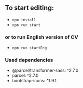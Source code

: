 ## To start editing:
* ``` npm install ```
* ``` npm run start ```
### or to run English version of CV
* ``` npm run startEng ```
### Used dependencies
* @parcel/transformer-sass: ^2.7.0
* parcel: ^2.7.0
* bootstrap-icons: ^1.9.1